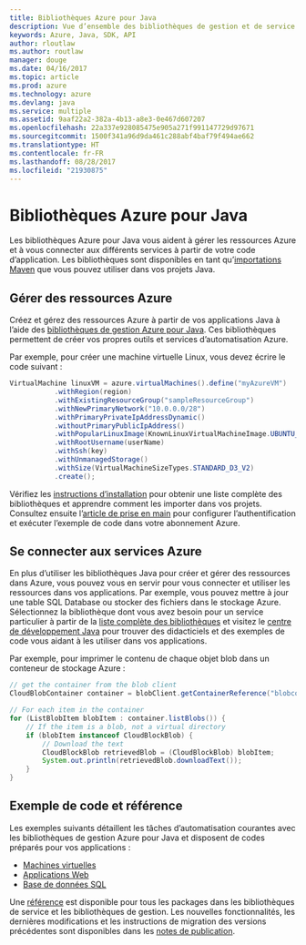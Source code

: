 ```yaml
---
title: Bibliothèques Azure pour Java
description: Vue d’ensemble des bibliothèques de gestion et de service Azure pour Java
keywords: Azure, Java, SDK, API
author: rloutlaw
ms.author: routlaw
manager: douge
ms.date: 04/16/2017
ms.topic: article
ms.prod: azure
ms.technology: azure
ms.devlang: java
ms.service: multiple
ms.assetid: 9aaf22a2-382a-4b13-a8e3-0e467d607207
ms.openlocfilehash: 22a337e928085475e905a271f991147729d97671
ms.sourcegitcommit: 1500f341a96d9da461c288abf4baf79f494ae662
ms.translationtype: HT
ms.contentlocale: fr-FR
ms.lasthandoff: 08/28/2017
ms.locfileid: "21930875"
---
```

# <a name="azure-libraries-for-java"></a>Bibliothèques Azure pour Java

Les bibliothèques Azure pour Java vous aident à gérer les ressources Azure et à vous connecter aux différents services à partir de votre code d’application. Les bibliothèques sont disponibles en tant qu’[importations Maven](java-sdk-azure-install.md) que vous pouvez utiliser dans vos projets Java. 

## <a name="manage-azure-resources"></a>Gérer des ressources Azure

Créez et gérez des ressources Azure à partir de vos applications Java à l’aide des [bibliothèques de gestion Azure pour Java](java-sdk-azure-get-started.md). Ces bibliothèques permettent de créer vos propres outils et services d’automatisation Azure. 

Par exemple, pour créer une machine virtuelle Linux, vous devez écrire le code suivant :

```java
VirtualMachine linuxVM = azure.virtualMachines().define("myAzureVM")
           .withRegion(region)
           .withExistingResourceGroup("sampleResourceGroup")
           .withNewPrimaryNetwork("10.0.0.0/28")
           .withPrimaryPrivateIpAddressDynamic()
           .withoutPrimaryPublicIpAddress()
           .withPopularLinuxImage(KnownLinuxVirtualMachineImage.UBUNTU_SERVER_16_04_LTS)
           .withRootUsername(userName)
           .withSsh(key)
           .withUnmanagedStorage()
           .withSize(VirtualMachineSizeTypes.STANDARD_D3_V2)
           .create();
 ```

Vérifiez les [instructions d’installation](java-sdk-azure-install.md) pour obtenir une liste complète des bibliothèques et apprendre comment les importer dans vos projets. Consultez ensuite l’[article de prise en main](java-sdk-azure-get-started.md) pour configurer l’authentification et exécuter l’exemple de code dans votre abonnement Azure. 

## <a name="connect-to-azure-services"></a>Se connecter aux services Azure

En plus d’utiliser les bibliothèques Java pour créer et gérer des ressources dans Azure, vous pouvez vous en servir pour vous connecter et utiliser les ressources dans vos applications. Par exemple, vous pouvez mettre à jour une table SQL Database ou stocker des fichiers dans le stockage Azure. Sélectionnez la bibliothèque dont vous avez besoin pour un service particulier à partir de la [liste complète des bibliothèques](java-sdk-azure-install.md) et visitez le [centre de développement Java](https://azure.microsoft.com/develop/java/) pour trouver des didacticiels et des exemples de code vous aidant à les utiliser dans vos applications.

Par exemple, pour imprimer le contenu de chaque objet blob dans un conteneur de stockage Azure :

```java
// get the container from the blob client
CloudBlobContainer container = blobClient.getContainerReference("blobcontainer");

// For each item in the container
for (ListBlobItem blobItem : container.listBlobs()) {
    // If the item is a blob, not a virtual directory
    if (blobItem instanceof CloudBlockBlob) {
        // Download the text
        CloudBlockBlob retrievedBlob = (CloudBlockBlob) blobItem;
        System.out.println(retrievedBlob.downloadText());
    }
}
```

## <a name="sample-code-and-reference"></a>Exemple de code et référence

Les exemples suivants détaillent les tâches d’automatisation courantes avec les bibliothèques de gestion Azure pour Java et disposent de codes préparés pour vos applications :

- [Machines virtuelles](java-sdk-azure-virtual-machine-samples.md)
- [Applications Web](java-sdk-azure-web-apps-samples.md)
- [Base de données SQL](java-sdk-azure-sql-database-samples.md)
   
Une [référence](https://docs.microsoft.com/java/api) est disponible pour tous les packages dans les bibliothèques de service et les bibliothèques de gestion. Les nouvelles fonctionnalités, les dernières modifications et les instructions de migration des versions précédentes sont disponibles dans les [notes de publication](java-sdk-azure-release-notes.md).